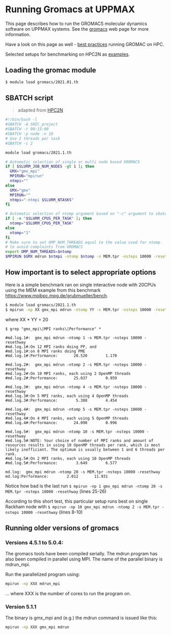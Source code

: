 # Running Gromacs at UPPMAX

This page describes how to run the GROMACS molecular dynamics software on UPPMAX systems. See the [gromacs](http://www.gromacs.org/) web page for more information.

Have a look on this page as well - [best practices](https://docs.bioexcel.eu/gromacs_bpg/en/master/cookbook/cookbook.html) running GROMAC on HPC.



Selected setups for benchmarking on HPC2N as [examples](https://github.com/hpc2n/CourseEfficientMD/tree/main/benchmark/GROMACS).

## Loading the gromac module

``` bash
$ module load gromacs/2021.01.th
```

## SBATCH script

> adapted from [HPC2N](https://www.hpc2n.umu.se/resources/software/gromacs)

``` bash
#!/bin/bash -l
#SBATCH -A SNIC_project
#SBATCH -t 00:15:00
#SBATCH -p node -n 10
# Use 2 threads per task
#SBATCH -c 2

module load gromacs/2021.1.th

# Automatic selection of single or multi node based GROMACS
if [ $SLURM_JOB_NUM_NODES -gt 1 ]; then
  GMX="gmx_mpi"
  MPIRUN="mpirun"
  ntmpi=""
else
  GMX="gmx"
  MPIRUN=""
  ntmpi="-ntmpi $SLURM_NTASKS"
fi

# Automatic selection of ntomp argument based on "-c" argument to sbatch
if [ -n "$SLURM_CPUS_PER_TASK" ]; then
  ntomp="$SLURM_CPUS_PER_TASK"
else
  ntomp="1"
fi
# Make sure to set OMP_NUM_THREADS equal to the value used for ntomp
# to avoid complaints from GROMACS
export OMP_NUM_THREADS=$ntomp
$MPIRUN $GMX mdrun $ntmpi -ntomp $ntomp -s MEM.tpr -nsteps 10000 -resethway
```

## How important is to select appropriate options
Here is a simple benchmark ran on single interactive node with 20CPUs using  the MEM example from this benchmark https://www.mpibpc.mpg.de/grubmueller/bench.

``` bash
$ module load gromacs/2021.1.th
$ mpirun -np XX gmx_mpi mdrun -ntomp YY -s MEM.tpr -nsteps 10000 -resethway
```
where XX * YY = 20
``` bash=
$ grep "gmx_mpi\|MPI ranks\|Performance" *

#md.log.1#:  gmx_mpi mdrun -ntomp 1 -s MEM.tpr -nsteps 10000 -resethway
#md.log.1#:On 12 MPI ranks doing PP, and
#md.log.1#:on 8 MPI ranks doing PME
#md.log.1#:Performance:       20.520        1.170

#md.log.2#:  gmx_mpi mdrun -ntomp 2 -s MEM.tpr -nsteps 10000 -resethway
#md.log.2#:On 10 MPI ranks, each using 2 OpenMP threads
#md.log.2#:Performance:       25.037        0.959

#md.log.3#:  gmx_mpi mdrun -ntomp 4 -s MEM.tpr -nsteps 10000 -resethway
#md.log.3#:On 5 MPI ranks, each using 4 OpenMP threads
#md.log.3#:Performance:        5.388        4.454

#md.log.4#:  gmx_mpi mdrun -ntomp 5 -s MEM.tpr -nsteps 10000 -resethway
#md.log.4#:On 4 MPI ranks, each using 5 OpenMP threads
#md.log.4#:Performance:       24.090        0.996

#md.log.5#:  gmx_mpi mdrun -ntomp 10 -s MEM.tpr -nsteps 10000 -resethway
#md.log.5#:NOTE: Your choice of number of MPI ranks and amount of resources results in using 10 OpenMP threads per rank, which is most likely inefficient. The optimum is usually between 1 and 6 threads per rank.
#md.log.5#:On 2 MPI ranks, each using 10 OpenMP threads
#md.log.5#:Performance:        3.649        6.577

md.log:  gmx_mpi mdrun -ntomp 20 -s MEM.tpr -nsteps 10000 -resethway
md.log:Performance:        2.012       11.931
```

Notice how bad is the last run 
`$ mpirun -np 1 gmx_mpi mdrun -ntomp 20 -s MEM.tpr -nsteps 10000 -resethway` (lines 25-26)

According to this short test, this particular setup runs best on single Rackham node with 
`$ mpirun -np 10 gmx_mpi mdrun -ntomp 2 -s MEM.tpr -nsteps 10000 -resethway` (lines 8-10)


## Running older versions of gromacs

### Versions 4.5.1 to 5.0.4:
The gromacs tools have been compiled serially. The mdrun program has also been compiled in parallel using MPI. The name of the parallel binary is mdrun_mpi.

Run the parallelized program using:
``` bash
mpirun -np XXX mdrun_mpi
```
... where XXX is the number of cores to run the program on.

### Version 5.1.1
The binary is gmx_mpi and (e.g.) the mdrun command is issued like this:
``` bash
mpirun -np XXX gmx_mpi mdrun
```
